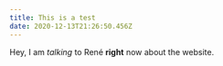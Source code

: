 ```yaml
---
title: This is a test
date: 2020-12-13T21:26:50.456Z
---
```

Hey, I am *talking* to René **right** now about the website.